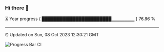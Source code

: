 ### Hi there 👋

⏳ Year progress { ███████████████████████▁▁▁▁▁▁▁ } 76.86 %

---

⏰ Updated on Sun, 08 Oct 2023 12:30:21 GMT

![Progress Bar CI](https://github.com/ZhaoGui/ZhaoGui/workflows/Progress%20Bar%20CI/badge.svg)
